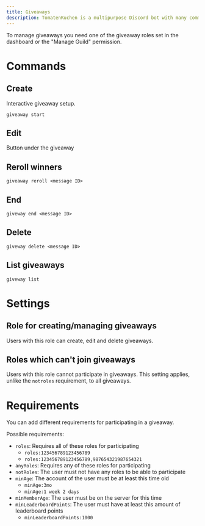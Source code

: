 ```yaml
---
title: Giveaways
description: TomatenKuchen is a multipurpose Discord bot with many common and innovative features for your server. Explains giveaways and possible requirements for them.
---
```


To manage giveaways you need one of the giveaway roles set in the dashboard or the "Manage Guild" permission.

# Commands

## Create

Interactive giveaway setup.

`giveaway start`

## Edit

Button under the giveaway

## Reroll winners

`giveaway reroll <message ID>`

## End

`giveway end <message ID>`

## Delete

`giveway delete <message ID>`

## List giveaways

`giveway list`

# Settings

## Role for creating/managing giveaways
Users with this role can create, edit and delete giveaways.

## Roles which can't join giveaways
Users with this role cannot participate in giveaways. This setting applies, unlike the `notroles` requirement, to all giveaways.

# Requirements
You can add different requirements for participating in a giveaway.

Possible requirements:
* `roles`: Requires all of these roles for participating
	* `roles:123456789123456789`
	* `roles:123456789123456789,987654321987654321`
* `anyRoles`: Requires any of these roles for participating
* `notRoles`: The user must not have any roles to be able to participate
* `minAge`: The account of the user must be at least this time old
	* `minAge:3mo`
	* `minAge:1 week 2 days`
* `minMemberAge`: The user must be on the server for this time
* `minLeaderboardPoints`: The user must have at least this amount of leaderboard points
	* `minLeaderboardPoints:1000`
